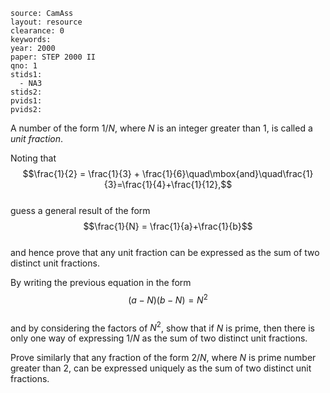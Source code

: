 ````
source: CamAss
layout: resource
clearance: 0
keywords: 
year: 2000
paper: STEP 2000 II
qno: 1
stids1: 
  - NA3
stids2:
pvids1:
pvids2:

````

A number of the form $1/N$, where $N$ is an integer greater than $1$, is called a *unit fraction*.

Noting that  
$$\frac{1}{2} = \frac{1}{3} + \frac{1}{6}\quad\mbox{and}\quad\frac{1}{3}=\frac{1}{4}+\frac{1}{12},$$  
guess a general result of the form  
$$\frac{1}{N} = \frac{1}{a}+\frac{1}{b}$$  
and hence prove that any unit fraction can be expressed as the sum of two distinct unit fractions.

By writing the previous equation in the form  
$$(a − N)(b − N) = N^2$$  
and by considering the factors of $N^2$, show that if $N$ is prime, then there is only one way of expressing $1/N$ as the sum of two distinct unit fractions.

Prove similarly that any fraction of the form $2/N$, where $N$ is prime number greater than $2$, can be expressed uniquely as the sum of two distinct unit fractions.
